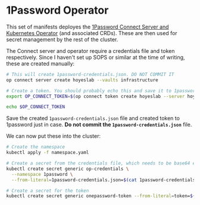 # 1Password Operator

This set of manifests deployes the [1Password Connect Server and Kubernetes Operator](https://github.com/1Password/connect-helm-charts/tree/main/charts/connect) (and associated CRDs). These are then used for secret management by the rest of the cluster.

The Connect server and operator require a credentials file and token respectively. Since I haven't set up SOPS or similar at the time of writing, these are created manually:

```bash
# This will create 1password-credentials.json. DO NOT COMMIT IT
op connect server create hoyeslab --vaults infrastructure

# Create a token. You should probably echo this and save it to 1password.
export OP_CONNECT_TOKEN=$(op connect token create hoyeslab --server hoyeslab --vault infrastructure)

echo $OP_CONNECT_TOKEN
```

Save the created `1password-credentials.json` file and created token to 1password just in case. **Do not commit the `1password-credentials.json`** file.

We can now put these into the cluster:

```bash
# Create the namespace
kubectl apply -f namespace.yaml

# Create a secret from the credentials file, which needs to be base64 encoded
kubectl create secret generic op-credentials \
  --namespace 1password \
  --from-literal=1password-credentials.json=$(cat 1password-credentials.json | base64 --wrap=0)

# Create a secret for the token
kubectl create secret generic onepassword-token --from-literal=token=${OP_CONNECT_TOKEN} --namespace=1password
```

